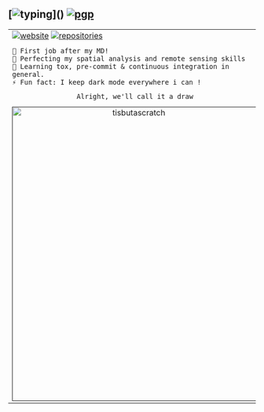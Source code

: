 ## [![typing](https://readme-typing-svg.herokuapp.com?color=FFFFFF&vCenter=true&width=500&height=20&lines=Hey+%F0%9F%91%8B%2C+I'm+Pierre!;I+work+on+GIS,+spatial+analysis+and+remote+sensing;I+mainly+use+python+but+am+curious+about+everything!)]() [![pgp](https://img.shields.io/static/v1?label=&message=pierre.manchon@pm.me%20>%202074BD8854F1F7E9D1F04DF2F24A34529DB0FD3B&color=161b22&style=flat-square)](https://pierre-manchon.pm/~/pierre-manchon.asc)

<table><tr><td valign="top" width="50%">
<a href="https://pierre-manchon.pm"><img alt="website" src="https://img.shields.io/website?down_message=404&label=pierre-manchon.pm&labelColor=161b22&up_message=up&url=https%3A%2F%2Fpierre-manchon.pm&style=flat-square"></a>
<a href="https://pierre-manchon.pm/find-me#repositories"><img alt="repositories" src="https://img.shields.io/website?down_message=404&label=%2Ffind-me%23repositories&labelColor=161b22&up_message=up&url=https%3A%2F%2Fpierre-manchon.pm%2Ffind-me%23repositories&style=flat-square"></a>
<div align="left">
    
    🔭 First job after my MD!
    🌱 Perfecting my spatial analysis and remote sensing skills
    🌱 Learning tox, pre-commit & continuous integration in general.
    ⚡ Fun fact: I keep dark mode everywhere i can !
</div>
<div align="center">

    Alright, we'll call it a draw
</div>
<div align="center"><a href=""><img src="https://media.giphy.com/media/CUTWsZ8UOlKuc/giphy.gif" alt="tisbutascratch" width="500" height="600"></a><div>
